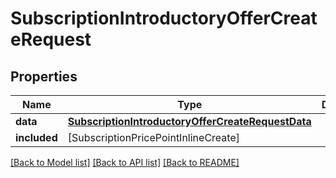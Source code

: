 # SubscriptionIntroductoryOfferCreateRequest

## Properties
Name | Type | Description | Notes
------------ | ------------- | ------------- | -------------
**data** | [**SubscriptionIntroductoryOfferCreateRequestData**](SubscriptionIntroductoryOfferCreateRequestData.md) |  | 
**included** | [SubscriptionPricePointInlineCreate] |  | [optional] 

[[Back to Model list]](../README.md#documentation-for-models) [[Back to API list]](../README.md#documentation-for-api-endpoints) [[Back to README]](../README.md)


